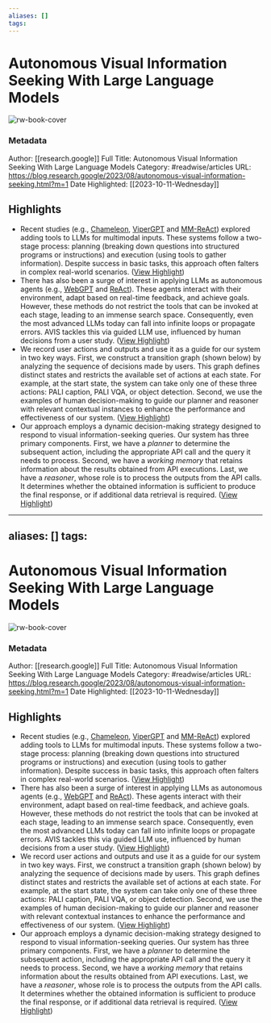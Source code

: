```yaml
---
aliases: []
tags:
---
```

# Autonomous Visual Information Seeking With Large Language Models

![rw-book-cover](https://blogger.googleusercontent.com/img/b/R29vZ2xl/AVvXsEje4SF07XPWF1tjYompjrnyrqMXDjqkeotbgVq0mMaGL6fuTPtw45P0TewFTemIVW8KBVCDdWtMS89gLqNpbDNjwWRg8WlvzzkhBGBOWmM1SUFzF5vkoFiiaIylBb2jZELcM4HDYqYoAmK4eYzrvfCHgAASKIZY1kVGcL9ORQXF4Qdfo32mA8Z4bh8smHNA/w1200-h630-p-k-no-nu/AVIS.png)
### Metadata
Author: [[research.google]]
Full Title: Autonomous Visual Information Seeking With Large Language Models
Category: #readwise/articles
URL: https://blog.research.google/2023/08/autonomous-visual-information-seeking.html?m=1
Date Highlighted: [[2023-10-11-Wednesday]]

## Highlights
- Recent studies (e.g., [Chameleon](https://arxiv.org/abs/2304.09842), [ViperGPT](https://viper.cs.columbia.edu/) and [MM-ReAct](https://multimodal-react.github.io/)) explored adding tools to LLMs for multimodal inputs. These systems follow a two-stage process: planning (breaking down questions into structured programs or instructions) and execution (using tools to gather information). Despite success in basic tasks, this approach often falters in complex real-world scenarios. ([View Highlight](https://read.readwise.io/read/01hcgfcpqqsfrqhvyvdedbxgfh))
- There has also been a surge of interest in applying LLMs as autonomous agents (e.g., [WebGPT](https://openai.com/research/webgpt) and [ReAct](https://react-lm.github.io/)). These agents interact with their environment, adapt based on real-time feedback, and achieve goals. However, these methods do not restrict the tools that can be invoked at each stage, leading to an immense search space. Consequently, even the most advanced LLMs today can fall into infinite loops or propagate errors. AVIS tackles this via guided LLM use, influenced by human decisions from a user study. ([View Highlight](https://read.readwise.io/read/01hcgfd5qdtw2b7r3bjjd8tkfs))
- We record user actions and outputs and use it as a guide for our system in two key ways. First, we construct a transition graph (shown below) by analyzing the sequence of decisions made by users. This graph defines distinct states and restricts the available set of actions at each state. For example, at the start state, the system can take only one of these three actions: PALI caption, PALI VQA, or object detection. Second, we use the examples of human decision-making to guide our planner and reasoner with relevant contextual instances to enhance the performance and effectiveness of our system. ([View Highlight](https://read.readwise.io/read/01hcgfgj5dmebahw2jzz7sbhtr))
- Our approach employs a dynamic decision-making strategy designed to respond to visual information-seeking queries. Our system has three primary components. First, we have a *planner* to determine the subsequent action, including the appropriate API call and the query it needs to process. Second, we have a *working memory* that retains information about the results obtained from API executions. Last, we have a *reasoner*, whose role is to process the outputs from the API calls. It determines whether the obtained information is sufficient to produce the final response, or if additional data retrieval is required. ([View Highlight](https://read.readwise.io/read/01hcgfqsfcngecj0dms5wmmrbs))
---
aliases: []
tags:
---
# Autonomous Visual Information Seeking With Large Language Models

![rw-book-cover](https://blogger.googleusercontent.com/img/b/R29vZ2xl/AVvXsEje4SF07XPWF1tjYompjrnyrqMXDjqkeotbgVq0mMaGL6fuTPtw45P0TewFTemIVW8KBVCDdWtMS89gLqNpbDNjwWRg8WlvzzkhBGBOWmM1SUFzF5vkoFiiaIylBb2jZELcM4HDYqYoAmK4eYzrvfCHgAASKIZY1kVGcL9ORQXF4Qdfo32mA8Z4bh8smHNA/w1200-h630-p-k-no-nu/AVIS.png)
### Metadata
Author: [[research.google]]
Full Title: Autonomous Visual Information Seeking With Large Language Models
Category: #readwise/articles
URL: https://blog.research.google/2023/08/autonomous-visual-information-seeking.html?m=1
Date Highlighted: [[2023-10-11-Wednesday]]

## Highlights
- Recent studies (e.g., [Chameleon](https://arxiv.org/abs/2304.09842), [ViperGPT](https://viper.cs.columbia.edu/) and [MM-ReAct](https://multimodal-react.github.io/)) explored adding tools to LLMs for multimodal inputs. These systems follow a two-stage process: planning (breaking down questions into structured programs or instructions) and execution (using tools to gather information). Despite success in basic tasks, this approach often falters in complex real-world scenarios. ([View Highlight](https://read.readwise.io/read/01hcgfcpqqsfrqhvyvdedbxgfh))
- There has also been a surge of interest in applying LLMs as autonomous agents (e.g., [WebGPT](https://openai.com/research/webgpt) and [ReAct](https://react-lm.github.io/)). These agents interact with their environment, adapt based on real-time feedback, and achieve goals. However, these methods do not restrict the tools that can be invoked at each stage, leading to an immense search space. Consequently, even the most advanced LLMs today can fall into infinite loops or propagate errors. AVIS tackles this via guided LLM use, influenced by human decisions from a user study. ([View Highlight](https://read.readwise.io/read/01hcgfd5qdtw2b7r3bjjd8tkfs))
- We record user actions and outputs and use it as a guide for our system in two key ways. First, we construct a transition graph (shown below) by analyzing the sequence of decisions made by users. This graph defines distinct states and restricts the available set of actions at each state. For example, at the start state, the system can take only one of these three actions: PALI caption, PALI VQA, or object detection. Second, we use the examples of human decision-making to guide our planner and reasoner with relevant contextual instances to enhance the performance and effectiveness of our system. ([View Highlight](https://read.readwise.io/read/01hcgfgj5dmebahw2jzz7sbhtr))
- Our approach employs a dynamic decision-making strategy designed to respond to visual information-seeking queries. Our system has three primary components. First, we have a *planner* to determine the subsequent action, including the appropriate API call and the query it needs to process. Second, we have a *working memory* that retains information about the results obtained from API executions. Last, we have a *reasoner*, whose role is to process the outputs from the API calls. It determines whether the obtained information is sufficient to produce the final response, or if additional data retrieval is required. ([View Highlight](https://read.readwise.io/read/01hcgfqsfcngecj0dms5wmmrbs))

